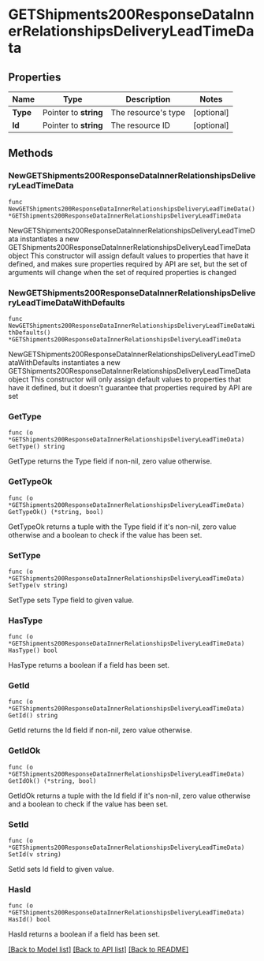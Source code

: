 # GETShipments200ResponseDataInnerRelationshipsDeliveryLeadTimeData

## Properties

Name | Type | Description | Notes
------------ | ------------- | ------------- | -------------
**Type** | Pointer to **string** | The resource&#39;s type | [optional] 
**Id** | Pointer to **string** | The resource ID | [optional] 

## Methods

### NewGETShipments200ResponseDataInnerRelationshipsDeliveryLeadTimeData

`func NewGETShipments200ResponseDataInnerRelationshipsDeliveryLeadTimeData() *GETShipments200ResponseDataInnerRelationshipsDeliveryLeadTimeData`

NewGETShipments200ResponseDataInnerRelationshipsDeliveryLeadTimeData instantiates a new GETShipments200ResponseDataInnerRelationshipsDeliveryLeadTimeData object
This constructor will assign default values to properties that have it defined,
and makes sure properties required by API are set, but the set of arguments
will change when the set of required properties is changed

### NewGETShipments200ResponseDataInnerRelationshipsDeliveryLeadTimeDataWithDefaults

`func NewGETShipments200ResponseDataInnerRelationshipsDeliveryLeadTimeDataWithDefaults() *GETShipments200ResponseDataInnerRelationshipsDeliveryLeadTimeData`

NewGETShipments200ResponseDataInnerRelationshipsDeliveryLeadTimeDataWithDefaults instantiates a new GETShipments200ResponseDataInnerRelationshipsDeliveryLeadTimeData object
This constructor will only assign default values to properties that have it defined,
but it doesn't guarantee that properties required by API are set

### GetType

`func (o *GETShipments200ResponseDataInnerRelationshipsDeliveryLeadTimeData) GetType() string`

GetType returns the Type field if non-nil, zero value otherwise.

### GetTypeOk

`func (o *GETShipments200ResponseDataInnerRelationshipsDeliveryLeadTimeData) GetTypeOk() (*string, bool)`

GetTypeOk returns a tuple with the Type field if it's non-nil, zero value otherwise
and a boolean to check if the value has been set.

### SetType

`func (o *GETShipments200ResponseDataInnerRelationshipsDeliveryLeadTimeData) SetType(v string)`

SetType sets Type field to given value.

### HasType

`func (o *GETShipments200ResponseDataInnerRelationshipsDeliveryLeadTimeData) HasType() bool`

HasType returns a boolean if a field has been set.

### GetId

`func (o *GETShipments200ResponseDataInnerRelationshipsDeliveryLeadTimeData) GetId() string`

GetId returns the Id field if non-nil, zero value otherwise.

### GetIdOk

`func (o *GETShipments200ResponseDataInnerRelationshipsDeliveryLeadTimeData) GetIdOk() (*string, bool)`

GetIdOk returns a tuple with the Id field if it's non-nil, zero value otherwise
and a boolean to check if the value has been set.

### SetId

`func (o *GETShipments200ResponseDataInnerRelationshipsDeliveryLeadTimeData) SetId(v string)`

SetId sets Id field to given value.

### HasId

`func (o *GETShipments200ResponseDataInnerRelationshipsDeliveryLeadTimeData) HasId() bool`

HasId returns a boolean if a field has been set.


[[Back to Model list]](../README.md#documentation-for-models) [[Back to API list]](../README.md#documentation-for-api-endpoints) [[Back to README]](../README.md)


